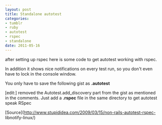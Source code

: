 ```yaml
--- 
layout: post
title: Standalone autotest
categories: 
- tumblr
- ruby
- autotest
- rspec
- standalone
date: 2011-05-16
---
```

after setting up rspec here is some code to get autotest working with rspec.

In addition it shows nice notifications on every test run, so you don't even
have to lock in the console window.

You only have to save the following gist as **.autotest**

[edit:] removed the Autotest.add_discovery part from the gist as mentioned in
the comments. Just add a **.rspec** file in the same directory to get autotest
speak RSpec

[Source](http://www.stupididea.com/2009/03/15/non-rails-autotest-rspec-
libnotify-linux/)

